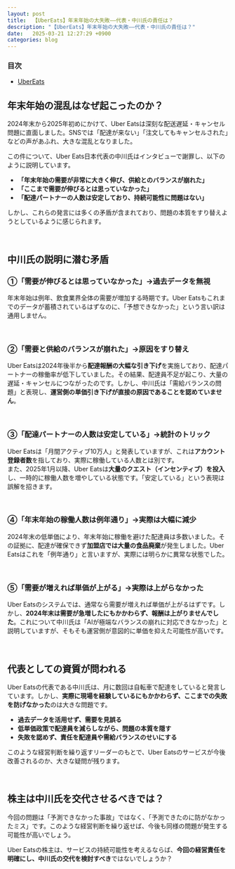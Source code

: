 ```yaml
---
layout: post
title:  【UberEats】年末年始の大失敗——代表・中川氏の責任は？
description: "【UberEats】年末年始の大失敗——代表・中川氏の責任は？"
date:   2025-03-21 12:27:29 +0900
categories: blog
---
```


### 目次
- [UberEats](#uber)

## 年末年始の混乱はなぜ起こったのか？

2024年末から2025年初めにかけて、Uber Eatsは深刻な配送遅延・キャンセル問題に直面しました。SNSでは「配達が来ない」「注文してもキャンセルされた」などの声があふれ、大きな混乱となりました。

この件について、Uber Eats日本代表の中川氏はインタビューで謝罪し、以下のように説明しています。

- **「年末年始の需要が非常に大きく伸び、供給とのバランスが崩れた」**
- **「ここまで需要が伸びるとは思っていなかった」**
- **「配達パートナーの人数は安定しており、持続可能性に問題はない」**

しかし、これらの発言には多くの矛盾が含まれており、問題の本質をすり替えようとしているように感じられます。

<br>

## 中川氏の説明に潜む矛盾

### ①「需要が伸びるとは思っていなかった」→過去データを無視  
年末年始は例年、飲食業界全体の需要が増加する時期です。Uber Eatsもこれまでのデータが蓄積されているはずなのに、「予想できなかった」という言い訳は通用しません。

<br>

### ②「需要と供給のバランスが崩れた」→原因をすり替え  
Uber Eatsは2024年後半から**配達報酬の大幅な引き下げ**を実施しており、配達パートナーの稼働率が低下していました。その結果、配達員不足が起こり、大量の遅延・キャンセルにつながったのです。しかし、中川氏は「需給バランスの問題」と表現し、**運営側の単価引き下げが直接の原因であることを認めていません**。

<br>

### ③「配達パートナーの人数は安定している」→統計のトリック  
Uber Eatsは「月間アクティブ10万人」と発表していますが、これは**アカウント登録者数**を指しており、実際に稼働している人数とは別です。  
また、2025年1月以降、Uber Eatsは**大量のクエスト（インセンティブ）を投入**し、一時的に稼働人数を増やしている状態です。「安定している」という表現は誤解を招きます。

<br>

### ④「年末年始の稼働人数は例年通り」→実際は大幅に減少  
2024年末の低単価により、年末年始に稼働を避けた配達員は多数いました。その証拠に、配達が確保できず**加盟店では大量の食品廃棄**が発生しました。Uber Eatsはこれを「例年通り」と言いますが、実際には明らかに異常な状態でした。

<br>

### ⑤「需要が増えれば単価が上がる」→実際は上がらなかった  
Uber Eatsのシステムでは、通常なら需要が増えれば単価が上がるはずです。しかし、**2024年末は需要が急増したにもかかわらず、報酬は上がりませんでした**。これについて中川氏は「AIが極端なバランスの崩れに対応できなかった」と説明していますが、そもそも運営側が意図的に単価を抑えた可能性が高いです。

<br>

## 代表としての資質が問われる  
Uber Eatsの代表である中川氏は、月に数回は自転車で配達をしていると発言しています。しかし、**実際に現場を経験しているにもかかわらず、ここまでの失敗を防げなかった**のは大きな問題です。

- **過去データを活用せず、需要を見誤る**
- **低単価政策で配達員を減らしながら、問題の本質を隠す**
- **失敗を認めず、責任を配達員や需給バランスのせいにする**

このような経営判断を繰り返すリーダーのもとで、Uber Eatsのサービスが今後改善されるのか、大きな疑問が残ります。

<br>

## 株主は中川氏を交代させるべきでは？  
今回の問題は「予測できなかった事故」ではなく、「予測できたのに防がなかったミス」です。このような経営判断を繰り返せば、今後も同様の問題が発生する可能性が高いでしょう。

Uber Eatsの株主は、サービスの持続可能性を考えるならば、**今回の経営責任を明確にし、中川氏の交代を検討すべき**ではないでしょうか？
